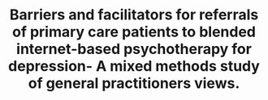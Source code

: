 --- 
abstract: '' 
authors: 
 - titzler
 -  M Berking
 -  schlicker
 -  H Riper
 -  admin
doi: '' 
featured: false 
publication: '*JMIR Mental Health*, NA' 
publication_short: '' 
publishDate: '2020-01-01' 
title: 'Barriers and facilitators for referrals of primary care patients to blended internet-based psychotherapy for depression- A mixed methods study of general practitioners views.' 
url_code: '' 
url_dataset: '' 
url_pdf: '' 
url_poster: '' 
url_project: '' 
url_slides: '' 
url_source: '' 
url_video: '' 
---